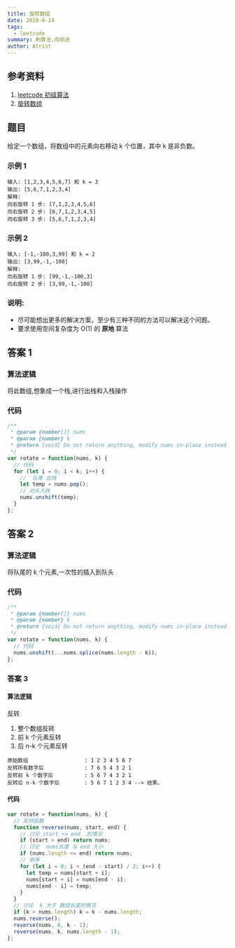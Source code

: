 ```yaml
---
title: 旋转数组
date: 2020-8-14
tags:
  - leetcode
summary: 刷算法,向前进
author: Atrist
---
```


## 参考资料

1. [leetcode 初级算法](https://leetcode-cn.com/leetbook/detail/top-interview-questions-easy/)
2. [旋转数组](https://leetcode-cn.com/leetbook/read/top-interview-questions-easy/x2skh7/)

## 题目

给定一个数组，将数组中的元素向右移动 k 个位置，其中 k 是非负数。

### 示例 1

```
输入: [1,2,3,4,5,6,7] 和 k = 3
输出: [5,6,7,1,2,3,4]
解释:
向右旋转 1 步: [7,1,2,3,4,5,6]
向右旋转 2 步: [6,7,1,2,3,4,5]
向右旋转 3 步: [5,6,7,1,2,3,4]
```

### 示例 2

```
输入: [-1,-100,3,99] 和 k = 2
输出: [3,99,-1,-100]
解释:
向右旋转 1 步: [99,-1,-100,3]
向右旋转 2 步: [3,99,-1,-100]
```

### 说明:

- 尽可能想出更多的解决方案，至少有三种不同的方法可以解决这个问题。
- 要求使用空间复杂度为 O(1) 的 **原地** 算法

## 答案 1

### 算法逻辑

将此数组,想象成一个栈,进行出栈和入栈操作

### 代码

```js
/**
 * @param {number[]} nums
 * @param {number} k
 * @return {void} Do not return anything, modify nums in-place instead.
 */
var rotate = function(nums, k) {
  // 代码
  for (let i = 0; i < k; i++) {
    //  队尾 出栈
    let temp = nums.pop();
    // 对头入栈
    nums.unshift(temp);
  }
};
```

## 答案 2

### 算法逻辑

将队尾的 k 个元素,一次性的插入到队头

### 代码

```js
/**
 * @param {number[]} nums
 * @param {number} k
 * @return {void} Do not return anything, modify nums in-place instead.
 */
var rotate = function(nums, k) {
  // 代码
  nums.unshift(...nums.splice(nums.length - k));
};
```

### 答案 3

#### 算法逻辑

反转

1. 整个数组反转
2. 前 k 个元素反转
3. 后 n-k 个元素反转

```
原始数组                  : 1 2 3 4 5 6 7
反转所有数字后             : 7 6 5 4 3 2 1
反转前 k 个数字后          : 5 6 7 4 3 2 1
反转后 n-k 个数字后        : 5 6 7 1 2 3 4 --> 结果。
```

#### 代码
```js
var rotate = function(nums, k) {
  // 反转函数
  function reverse(nums, start, end) {
    // 讨论 start <= end  的情况
    if (start > end) return nums;
    // 讨论  nums长度 与 end 大小
    if (nums.length <= end) return nums;
    // 倒序
    for (let i = 0; i < (end - start) / 2; i++) {
      let temp = nums[start + i];
      nums[start + i] = nums[end - i];
      nums[end - i] = temp;
    }
  }
  // 讨论  k 大于 数组长度的情况
  if (k > nums.length) k = k - nums.length;
  nums.reverse();
  reverse(nums, 0, k - 1);
  reverse(nums, k, nums.length - 1);
};
```